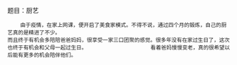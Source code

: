 题目：厨艺                                  

        由于疫情，在家上网课，便开启了美食家模式。不得不说，通过四个月的锻炼，自己的厨艺真的是精进了不少。                                                        而且终于有机会多陪陪爸爸妈妈，很享受一家三口团聚的感觉。很多年没有在家过生日了，这次也终于有机会和父母一起过生日。                    看着爸妈慢慢变老，真的很希望以后能有更多的机会陪伴他们。